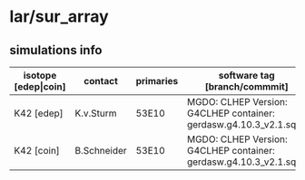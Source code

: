 # lar/sur_array

## simulations info

| isotope \[edep\|coin\] | contact    | primaries | software tag \[branch/commmit\]                                   | notes                     |
| ---------------------- | ---------- | --------- | ----------------------------------------------------------------- | ------------------------- |
|  K42 \[edep\]          | K.v.Sturm  | 53E10     | MGDO: CLHEP Version: G4CLHEP container: gerdasw.g4.10.3_v2.1.sqsh | 300x1E7+250x2E8 primaries |
|  K42 \[coin\]          | B.Schneider| 53E10     | MGDO: CLHEP Version: G4CLHEP container: gerdasw.g4.10.3_v2.1.sqsh | 300x1E7+250x2E8 primaries |
